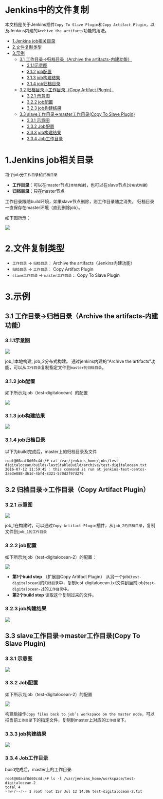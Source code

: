 Jenkins中的文件复制
==================

本文档是关于Jenkins插件`Copy To Slave Plugin`和`Copy Artifact Plugin`，以及Jenkins内建的`Archive the artifacts`功能的用法。

<!-- TOC depthFrom:1 depthTo:6 withLinks:1 updateOnSave:1 orderedList:0 -->

- [1.Jenkins job相关目录](#1jenkins-job相关目录)
- [2.文件复制类型](#2文件复制类型)
- [3.示例](#3示例)
	- [3.1 工作目录→归档目录（Archive the artifacts-内建功能）](#31-工作目录归档目录archive-the-artifacts-内建功能)
		- [3.1.1示意图](#311示意图)
		- [3.1.2 job配置](#312-job配置)
		- [3.1.3 job构建结果](#313-job构建结果)
		- [3.1.4 job归档目录](#314-job归档目录)
	- [3.2 归档目录→工作目录（Copy Artifact Plugin）](#32-归档目录工作目录copy-artifact-plugin)
		- [3.2.1 示意图](#321-示意图)
		- [3.2.2 job配置](#322-job配置)
		- [3.2.3 job构建结果](#323-job构建结果)
	- [3.3 slave工作目录→master工作目录(Copy To Slave Plugin)](#33-slave工作目录master工作目录copy-to-slave-plugin)
		- [3.3.1 示意图](#331-示意图)
		- [3.3.2 Job配置](#332-job配置)
		- [3.3.3 job构建结果](#333-job构建结果)
		- [3.3.4 Job工作目录](#334-job工作目录)

<!-- /TOC -->

# 1.Jenkins job相关目录

每个job分`工作目录`和`归档目录`
- **工作目录**：可以在master节点(`本地构建`)，也可以在slave节点(`分布式构建`)
- **归档目录**：只在master节点

工作目录跟随build环境，如果slave节点删除，则工作目录随之消失。
归档目录一直保存在master环境（直到删除job）。

如下图所示：

![](image/job-dir.png)


# 2.文件复制类型

- `工作目录` → `归档目录`： Archive the artifacts（Jenkins内建功能）
- `归档目录` → `工作目录`： Copy Artifact Plugin
- `slave工作目录` → `master工作目录`： Copy To Slave Plugin


# 3.示例

## 3.1 工作目录→归档目录（Archive the artifacts-内建功能）

### 3.1.1示意图

![](image/workspace-to-archive.png)

job_1本地构建, job_2分布式构建。
通过jenkins内建的“Archive the artifacts”功能，可以从`工作目录`复制指定文件到`master的归档目录`。

### 3.1.2 job配置

如下所示为job（test-digitalocean）的配置

![](image/archive-the-artifacts-config.png)

### 3.1.3 job构建结果

![](image/archive-the-artifacts-result.png)

### 3.1.4 job归档目录

以下为build完成后，master上的归档目录及文件
```
root@60aaf8d60c4d:/# cat /var/jenkins_home/jobs/test-digitalocean/builds/lastStableBuild/archive/test-digitalocean.txt
2016-07-12 11:59:45 : this command is run at jenkins-test-centos-3ae3e088-d61d-4bf4-8321-570d2f97d279
```


## 3.2 归档目录→工作目录（Copy Artifact Plugin）

### 3.2.1 示意图

![](image/archive-to-workspace.png)

job_1在构建时，可以通过`Copy Artifact Plugin`插件，从`job_2的归档目录`，复制文件到`job_1的工作目录`

### 3.2.2 job配置
如下所示为job（test-digitalocean-2）的配置：

![](image/copy-artifacts-from-another-project-config.png)

- **第1个buid step** （扩展自Copy Artifact Plugin）
  从另一个job(`test-digitalocean`)的`归档目录`中，复制test-digitalocean.txt文件到当前job(`test-digitalocean-2`)的`工作目录`中。
- **第2个build step**
  读取这个复制过来的文件。

### 3.2.3 job构建结果

![](image/copy-artifacts-from-another-project-result.png)


## 3.3 slave工作目录→master工作目录(Copy To Slave Plugin)

### 3.3.1 示意图

![](image/slave-workspace-master-workspace.png)


### 3.3.2 Job配置
如下所示为job（test-digitalocean-2）的配置

![](image/copy-file-back-to-master-workspace-config.png)

构建后操作`Copy files back to job’s workspace on the master node`，可以把当前`工作目录`下的指定文件，复制到master上对应的`工作目录`下。

### 3.3.3 job构建结果

![](image/copy-file-back-to-master-workspace-result.png)

### 3.3.4 Job工作目录
build完成后，master上的工作目录:
```
root@60aaf8d60c4d:/# ls -l /var/jenkins_home/workspace/test-digitalocean-2
total 4
-rw-r--r-- 1 root root 157 Jul 12 14:06 test-digitalocean-2.txt
```
